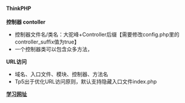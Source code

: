#### ThinkPHP

**控制器 contoller**

* 控制器文件名/类名：大驼峰+Controller后缀【需要修改config.php里的controller_suffix值为true】
* 一个控制器类可以包含众多方法，

**URL访问**

* 域名、入口文件、模块、控制器、方法名
* Tp5出于优化URL访问原则，默认支持隐藏入口文件index.php

**[学习网址](https://www.kancloud.cn/manual/thinkphp5/118008)**

